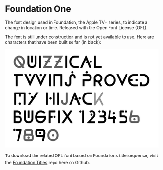 # Foundation One 

The font design used in Foundation, the Apple TV+ series, to indicate a change in location or time. Released with the Open Font License (OFL).

The font is still under construction and is not yet available to use. Here are characters that have been built so far (in black):

<img src="samples/Foundation_One_current_charset.png" alt="The text 'Quizzical twins proved my hijack bugfix 1234567890' set in the Foundation One font, based on the Apple TV+ series Foundation" title="Characters already completed in the Foundation One font are in black" />

To download the related OFL font based on Foundation&#146;s title sequence, visit the <a href="https://github.com/rsperberg/foundation-titles-hand" title="Jump to Foundation Titles repo">Foundation Titles</a> repo here on Github.


